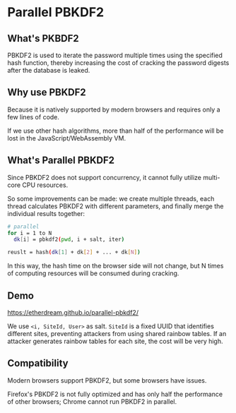 # Parallel PBKDF2

## What's PKBDF2

PBKDF2 is used to iterate the password multiple times using the specified hash function, thereby increasing the cost of cracking the password digests after the database is leaked.

## Why use PBKDF2

Because it is natively supported by modern browsers and requires only a few lines of code.

If we use other hash algorithms, more than half of the performance will be lost in the JavaScript/WebAssembly VM.

## What's Parallel PBKDF2

Since PBKDF2 does not support concurrency, it cannot fully utilize multi-core CPU resources.

So some improvements can be made: we create multiple threads, each thread calculates PBKDF2 with different parameters, and finally merge the individual results together:

```bash
# parallel
for i = 1 to N
  dk[i] = pbkdf2(pwd, i + salt, iter)

reuslt = hash(dk[1] + dk[2] + ... + dk[N])
```

In this way, the hash time on the browser side will not change, but N times of computing resources will be consumed during cracking.

## Demo

https://etherdream.github.io/parallel-pbkdf2/

We use `<i, SiteId, User>` as salt. `SiteId` is a fixed UUID that identifies different sites, preventing attackers from using shared rainbow tables. If an attacker generates rainbow tables for each site, the cost will be very high.

## Compatibility

Modern browsers support PBKDF2, but some browsers have issues.

Firefox's PBKDF2 is not fully optimized and has only half the performance of other browsers; Chrome cannot run PBKDF2 in parallel.

